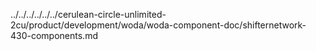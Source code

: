 ../../../../../../cerulean-circle-unlimited-2cu/product/development/woda/woda-component-doc/shifternetwork-430-components.md